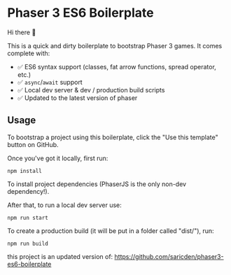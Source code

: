 # Phaser 3 ES6 Boilerplate

Hi there 👋

This is a quick and dirty boilerplate to bootstrap Phaser 3 games. It comes complete with:

  - ✅ ES6 syntax support (classes, fat arrow functions, spread operator, etc.)
  - ✅ `async`/`await` support
  - ✅ Local dev server & dev / production build scripts
  - ✅ Updated to the latest version of phaser

## Usage

To bootstrap a project using this boilerplate, click the "Use this template" button on GitHub.

Once you've got it locally, first run:

```
npm install
```

To install project dependencies (PhaserJS is the only non-dev dependency!).

After that, to run a local dev server use:

```
npm run start
```

To create a production build (it will be put in a folder called "dist/"), run:

```
npm run build
```

this project is an updated version of: https://github.com/saricden/phaser3-es6-boilerplate

